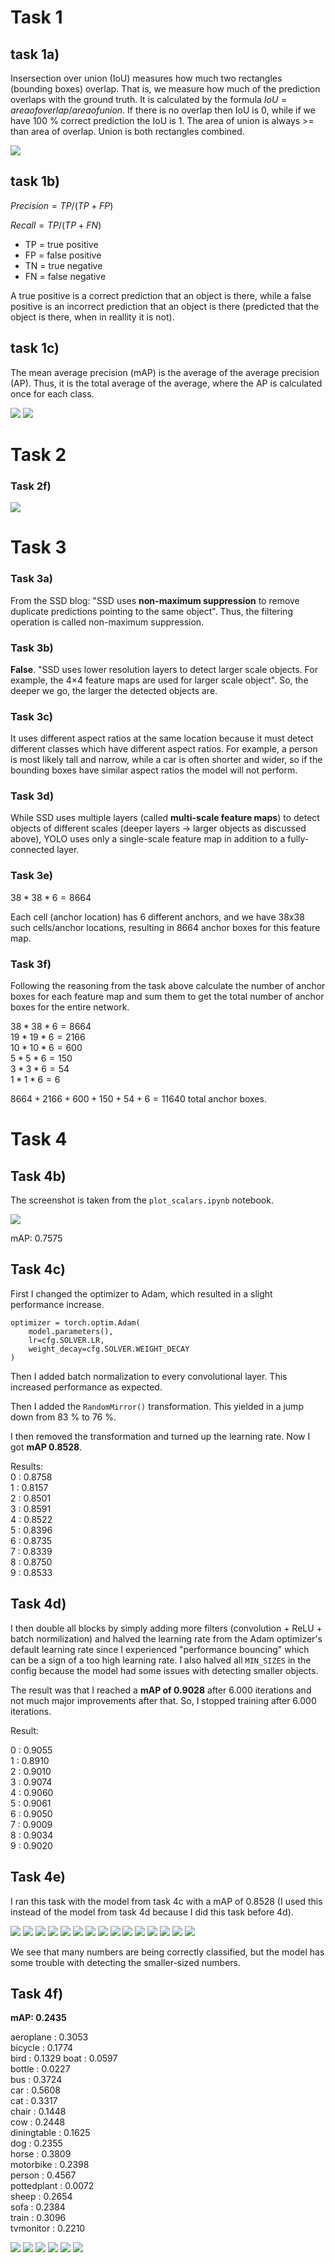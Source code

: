 # Task 1

## task 1a)

Insersection over union (IoU) measures how much two rectangles (bounding boxes) overlap. That is, we measure how much of the prediction overlaps with the ground truth. It is calculated by the formula $IoU=area of overlap / area of union$. If there is no overlap then IoU is 0, while if we have 100 % correct prediction the IoU is 1. The area of union is always >= than area of overlap. Union is both rectangles combined.

![](images/task1a.png)

## task 1b)

$Precision = TP / (TP + FP)$

$Recall = TP / (TP + FN)$

- TP = true positive
- FP = false positive
- TN = true negative
- FN = false negative

A true positive is a correct prediction that an object is there, while a false positive is an incorrect prediction that an object is there (predicted that the object is there, when in reallity it is not).

## task 1c)

The mean average precision (mAP) is the average of the average precision (AP). Thus, it is the total average of the average, where the AP is calculated once for each class.

![](images/task1c_1.png)
![](images/task1c_2.png)

# Task 2

### Task 2f)

![](task2/precision_recall_curve.png)

# Task 3

### Task 3a)

From the SSD blog: "SSD uses **non-maximum suppression** to remove duplicate predictions pointing to the same object". Thus, the filtering operation is called non-maximum suppression.

### Task 3b)

**False**. "SSD uses lower resolution layers to detect larger scale objects. For example, the 4×4 feature maps are used for larger scale object". So, the deeper we go, the larger the detected objects are.

### Task 3c)

It uses different aspect ratios at the same location because it must detect different classes which have different aspect ratios. For example, a person is most likely tall and narrow, while a car is often shorter and wider, so if the bounding boxes have similar aspect ratios the model will not perform.

### Task 3d)

While SSD uses multiple layers (called **multi-scale feature maps**) to detect objects of different scales (deeper layers -> larger objects as discussed above), YOLO uses only a single-scale feature map in addition to a fully-connected layer.

<!-- In SSD, the boundary boxes are chosen manually, while YOLO uses k-means clustering on the training dataset to determine the default boundary boxes. -->

### Task 3e)

$38*38*6=8664$

Each cell (anchor location) has 6 different anchors, and we have 38x38 such cells/anchor locations, resulting in 8664 anchor boxes for this feature map.

### Task 3f)

Following the reasoning from the task above calculate the number of anchor boxes for each feature map and sum them to get the total number of anchor boxes for the entire network.

$38*38*6=8664$  
$19*19*6=2166$  
$10*10*6=600$  
$5*5*6=150$  
$3*3*6=54$  
$1*1*6=6$

$8664+2166+600+150+54+6=11640$ total anchor boxes.

# Task 4

## Task 4b)

The screenshot is taken from the `plot_scalars.ipynb` notebook.

![](images/task4b.png)

mAP: 0.7575

## Task 4c)

First I changed the optimizer to Adam, which resulted in a slight performance increase.

```
optimizer = torch.optim.Adam(
    model.parameters(),
    lr=cfg.SOLVER.LR,
    weight_decay=cfg.SOLVER.WEIGHT_DECAY
)
```

Then I added batch normalization to every convolutional layer. This increased performance as expected.

Then I added the `RandomMirror()` transformation. This yielded in a jump down from 83 % to 76 %.

I then removed the transformation and turned up the learning rate. Now I got **mAP 0.8528**.

Results:  
0 : 0.8758  
1 : 0.8157  
2 : 0.8501  
3 : 0.8591  
4 : 0.8522  
5 : 0.8396  
6 : 0.8735  
7 : 0.8339  
8 : 0.8750  
9 : 0.8533

## Task 4d)

I then double all blocks by simply adding more filters (convolution + ReLU + batch normilization) and halved the learning rate from the Adam optimizer's default learning rate since I experienced "performance bouncing" which can be a sign of a too high learning rate. I also halved all `MIN_SIZES` in the config because the model had some issues with detecting smaller objects.

The result was that I reached a **mAP of 0.9028** after 6.000 iterations and not much major improvements after that. So, I stopped training after 6.000 iterations.

Result:

0 : 0.9055  
1 : 0.8910  
2 : 0.9010  
3 : 0.9074  
4 : 0.9060  
5 : 0.9061  
6 : 0.9050  
7 : 0.9009  
8 : 0.9034  
9 : 0.9020

## Task 4e)

<!-- python demo.py --images_dir demo/mnist --dataset_type mnist configs/mnist_tdt4265_server.yaml -->
<!-- The results are stored in ./assignment_4/SSD/demo/mnist/result/ -->

I ran this task with the model from task 4c with a mAP of 0.8528 (I used this instead of the model from task 4d because I did this task before 4d).

![](images/0.png)
![](images/1.png)
![](images/2.png)
![](images/3.png)
![](images/4.png)
![](images/5.png)
![](images/6.png)
![](images/7.png)
![](images/8.png)
![](images/9.png)
![](images/10.png)
![](images/11.png)
![](images/12.png)
![](images/13.png)
![](images/14.png)

We see that many numbers are being correctly classified, but the model has some trouble with detecting the smaller-sized numbers.

## Task 4f)

**mAP: 0.2435**

aeroplane : 0.3053  
bicycle : 0.1774  
bird : 0.1329
boat : 0.0597  
bottle : 0.0227  
bus : 0.3724  
car : 0.5608  
cat : 0.3317  
chair : 0.1448  
cow : 0.2448  
diningtable : 0.1625  
dog : 0.2355  
horse : 0.3809  
motorbike : 0.2398  
person : 0.4567  
pottedplant : 0.0072  
sheep : 0.2654  
sofa : 0.2384  
train : 0.3096  
tvmonitor : 0.2210

![](images/task4f_plot.png)
![](images/task4f_1.png)
![](images/task4f_2.png)
![](images/task4f_3.png)
![](images/task4f_4.png)
![](images/task4f_5.png)
